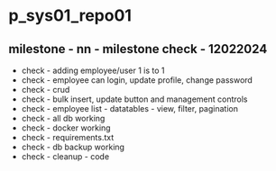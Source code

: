 # p_sys01_repo01

## milestone - nn - milestone check - 12022024

- check - adding employee/user 1 is to 1
- check - employee can login, update profile, change password
- check - crud
- check - bulk insert, update button and management controls
- check - employee list - datatables - view, filter, pagination
- check - all db working
- check - docker working
- check - requirements.txt
- check - db backup working
- check - cleanup - code
